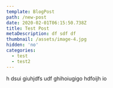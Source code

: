 ```yaml
---
template: BlogPost
path: /new-post
date: 2020-02-01T06:15:50.738Z
title: Test Post
metaDescription: df sdf df
thumbnail: /assets/image-4.jpg
hidden: 'no'
categories:
  - test
  - test2
---
```

h dsui giuhjdfs udf ghihoiugigo hdfoijh io

